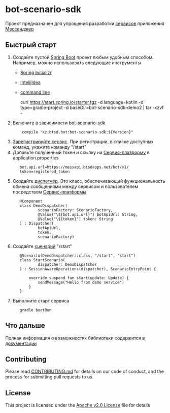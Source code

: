 # bot-scenario-sdk

Проект предназначен для упрощения разработки [сервисов](TODO!#сервис) приложения [Мессенджер](TODO#Мессенджер)
## Быстрый старт
 
 1) Создайте пустой [Spring Boot](http://spring.io/projects/spring-boot) проект любым удобным способом. Например, можно использовать следующие инструменты 
    - [Spring Initializr](https://start.spring.io/)
    - [IntelijIdea](https://www.javadevjournal.com/spring-boot/spring-boot-application-intellij/)
    - [command line](https://github.com/spring-io/initializr#generating-a-project)
        
        curl https://start.spring.io/starter.tgz -d language=kotlin -d type=gradle-project -d baseDir=bot-scenario-sdk-demo2 | tar -xzvf -
 2) Включите в зависимости bot-scenario-sdk
     ```
         compile "kz.btsd.bot:bot-scenario-sdk:${Version}"
     ```
 4) [Зарегистрируйте сервис](#регистрация-сервиса). При регистрации, в списке доступных команд, укажите команду "/start"
 5) Добавьте полученный токен и ссылку на [Сервис-платформу](TODO!) в application.properties
     ```
        bot.api.url=https://messapi.btsdapps.net/bot/v1/
        token=registered_token
     ```
 6) Создайте [диспетчер](TODO!#диспетчер). Это класс, обеспечивающий функциональность обмена сообщениями между сервисом и пользователем посредством [Сервис-платформы](TODO!)
     ```
        @Component
        class DemoDispatcher(
                scenarioFactory: ScenarioFactory,
                @Value("\${bot.api.url}") botApiUrl: String,
                @Value("\${token}") token: String
        ) : Dispatcher(
                botApiUrl,
                token,
                scenarioFactory)

     ```
 7) Создайте [сценарий](TODO!#сценарий) "/start"
     ```
        @Scenario(DemoDispatcher::class, "/start", "start")
        class StartScenario(
                dispatcher: DemoDispatcher
        ) : SessionAwareOperations(dispatcher), ScenarioEntryPoint {
        
            override suspend fun start(update: Update) {
                sendMessage("Hello from demo service")
            }
        }
     ```
 8) Выполните старт сервиса
     ```
        gradle bootRun
     ```
 
## Что дальше
Полная информация о возможностях библиотеки содержится в [документации](https://btsdigital.github.io/bot-scenario-sdk)

## Contributing

Please read [CONTRIBUTING.md](CONTRIBUTING.md) for details on our code of conduct, and the process for submitting pull requests to us.

## License

This project is licensed under the [Apache v2.0 License](https://github.com/btsdigital/bot-scenario-sdk/blob/master/LICENSE) file for details
